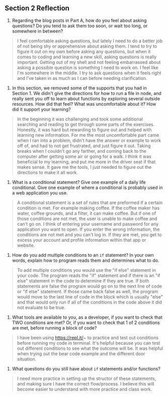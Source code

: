 ## Section 2 Reflection

1. Regarding the blog posts in Part A, how do you feel about asking questions? Do you tend to ask them too soon, or wait too long, or somewhere in between?
> I feel comfortable asking questions, but lately I need to do a better job of not being shy or apprehensive about asking them. I tend to try to figure it out on my own before asking any questions, but when it comes to coding and learning a new skill, asking questions is really important. Getting out of my shell and not feeling embarrassed about asking a possible question is something I need to work on.
> I feel like I'm somewhere in the middle. I try to ask questions when it feels right and I've taken in as much as I can before needing clarification.

1. In this section, we removed some of the supports that you had in Section 1. We didn't give the directions for how to run a file in node, and really sent you off to learn about functions by exploring several outside resources. How did that feel? What was uncomfortable about it? How did it support your learning?
> In the beginning it was challenging and took some additional searching and reading to get through some parts of the exercises. Honestly, it was hard but rewarding to figure out and helped with learning new information.
> For me the most uncomfortable part came when I ran into a problem, didn't have the answer or example to work off of, and had to not get frustrated, and just figure it out. Taking breaks when I couldn't go any farther, and coming back to the computer after getting some air or going for a walk.
> I think it was beneficial to my learning, and put me more in the driver seat if that makes sense. It gave me the tools, I just needed to figure out the directions to make it all work.


1. What is a conditional statement? Give one example of a daily life conditional. Give one example of where a conditional is probably used in a web application you use.
> A conditional statement is a set of rules that are preformed if a certain condition is met.
> For example making coffee. If the coffee maker has water, coffee grounds, and a filter, it can make coffee. But if one of those conditions are not met, the user is unable to make coffee and can't go on.
> I think of entering your username and password for any application you want to open. If you enter the wrong information, the conditions are not met and you can't log in. If they are met, you get to excess your account and profile information within that app or website.

1. How do you add multiple conditions to an `if` statement? In your own words, explain how to program reads them and determines what to do.
> To add multiple conditions you would use the "if else" statement in your code. The program reads the "if" statement and if there is an "if else" statement in the code to determine if they are true. If both statements are false the program would go on to the next line of code or "if else" statement. If those came back false as well, the program would move to the last line of code in the block which is usually "else" and that would only run if all of the conditions in the code above it did not evaluate to be true.

1. What tools are available to you, as a developer, if you want to check that TWO conditions are met? Or, if you want to check that 1 of 2 conditions are met, before running a block of code?
> I have been using https://repl.it/~ to practice and test out conditions before running my code in terminal. It's helpful because you can test out different conditions to see what the outcome will be. It was helpful when trying out the bear code example and the different door situation.

1. What questions do you still have about `if` statements and/or functions?
> I need more practice in setting up the structor of these statements, and making sure I have the correct flow/process. I believe this will become easier to understand with more practice and class work. 
